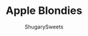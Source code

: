 ---
layout: ../../layouts/MarkdownPostLayout.astro
title: Apple Blondies
author: ShugarySweets
pubDate: 2019-01-15
description: "Chewy Apple Blondies topped with a Caramel Buttercream and Toffee bits. One of my favorite Apple desserts!"
image_url: https://www.shugarysweets.com/wp-content/uploads/2013/09/apple-blondies-facebook.jpg
tags: ["Brownies and Bars","American"]
calories: 256
protein: 1
carbohydrates: 33
fats: 13
fiber: 0
ingredients: ["1 cup light brown sugar, packed","1/2 cup unsalted butter, melted","1 large egg","1 teaspoon vanilla extract","pinch of kosher salt","1 cup all purpose flour","1 Tablespoon unsalted butter, melted","1/2 cup apples, peeled and diced","1/4 cup toffee bits","2 Tablespoons all-purpose flour","1/2 teaspoon ground cinnamon","1/2 cup unsalted butter, softened","2 cup powdered sugar","2 Tablespoons caramel sauce","2 Tablespoons heavy whipping cream","2 Tablespoons toffee bits"]
serves: 18
time: "45 minutes"
prepTime: "20 minutes"
instructions: ["For the blondies, line a 9inch square baking dish with parchment paper. Spray with baking spray and press paper to sides of pan. Set aside.","In a small bow, mix filling ingredients together with a fork. Set aside.","In a large bowl, mix brown sugar with melted butter until smooth. Add egg, vanilla, salt and flour. Pour into bottom of prepared pan. Top with apple filling. Bake in a preheated 350 degree oven for 25-30 minutes.","Remove from oven and cool completely before frosting.","For the frosting, beat butter until light and fluffy, about 3-4 minutes. Add powdered sugar, caramel and heavy cream. Beat an additional 3-4 minutes until desired consistency.","Remove parchment paper from pan and place blondies on a large platter (or cutting board). Frost bars and sprinkle with remaining toffee bits. Cut into large squares, then into triangles.","Store in a covered container in the refrigerator until ready to serve. ENJOY."]
nutrition: ["256 calories","33 grams carbohydrates","46 milligrams cholesterol","13 grams fat","0 grams fiber","1 grams protein","8 grams saturated fat","28 milligrams sodium","27 grams sugar","0 grams trans fat","4 grams unsaturated fat"]
---